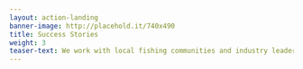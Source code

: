 ```yaml
---
layout: action-landing 
banner-image: http://placehold.it/740x490
title: Success Stories
weight: 3
teaser-text: We work with local fishing communities and industry leaders to improve fisheries with sustainability concerns. These stories describe the successes we’ve had localizing, implementing, and supporting improvement projects and the accompanying sustainability issues that have been mitigated as a result of these efforts. 
---
```

